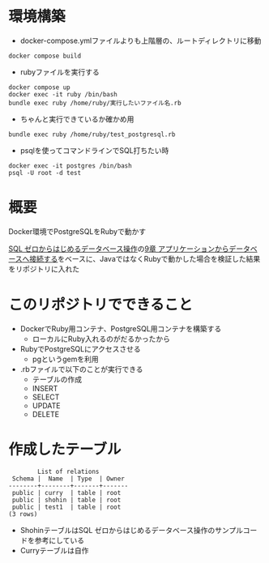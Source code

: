 # 環境構築
- docker-compose.ymlファイルよりも上階層の、ルートディレクトリに移動
```
docker compose build
```

- rubyファイルを実行する
```
docker compose up
docker exec -it ruby /bin/bash
bundle exec ruby /home/ruby/実行したいファイル名.rb
```
- ちゃんと実行できているか確かめ用
```
bundle exec ruby /home/ruby/test_postgresql.rb
```

- psqlを使ってコマンドラインでSQL打ちたい時
```
docker exec -it postgres /bin/bash
psql -U root -d test
```

# 概要
Docker環境でPostgreSQLをRubyで動かす

[SQL ゼロからはじめるデータベース操作](https://amzn.asia/d/8eiA7vy)の[9章 アプリケーションからデータベースへ接続する](https://www.notion.so/9-1ba4f0234d2280f3b012fb4f0320c114?pvs=21)をベースに、JavaではなくRubyで動かした場合を検証した結果をリポジトリに入れた

# このリポジトリでできること

- DockerでRuby用コンテナ、PostgreSQL用コンテナを構築する
    - ローカルにRuby入れるのがだるかったから
- RubyでPostgreSQLにアクセスさせる
    - pgというgemを利用
- .rbファイルで以下のことが実行できる
    - テーブルの作成
    - INSERT
    - SELECT
    - UPDATE
    - DELETE

# 作成したテーブル
```
        List of relations
 Schema |  Name  | Type  | Owner
--------+--------+-------+-------
 public | curry  | table | root
 public | shohin | table | root
 public | test1  | table | root
(3 rows)
```
- ShohinテーブルはSQL ゼロからはじめるデータベース操作のサンプルコードを参考にしている
- Curryテーブルは自作